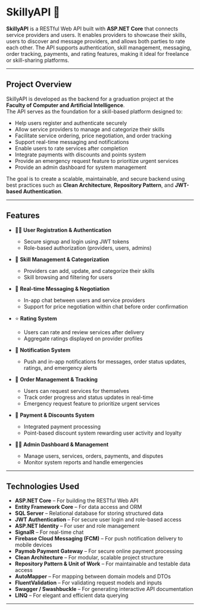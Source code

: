 # SkillyAPI 🎯

**SkillyAPI** is a RESTful Web API built with **ASP.NET Core** that connects service providers and users. It enables providers to showcase their skills, users to discover and message providers, and allows both parties to rate each other. The API supports authentication, skill management, messaging, order tracking, payments, and rating features, making it ideal for freelance or skill-sharing platforms.

---

## Project Overview

SkillyAPI is developed as the backend for a graduation project at the **Faculty of Computer and Artificial Intelligence**.  
The API serves as the foundation for a skill-based platform designed to:

- Help users register and authenticate securely  
- Allow service providers to manage and categorize their skills  
- Facilitate service ordering, price negotiation, and order tracking  
- Support real-time messaging and notifications  
- Enable users to rate services after completion  
- Integrate payments with discounts and points system  
- Provide an emergency request feature to prioritize urgent services  
- Provide an admin dashboard for system management

The goal is to create a scalable, maintainable, and secure backend using best practices such as **Clean Architecture**, **Repository Pattern**, and **JWT-based Authentication**.

---

## Features

- 🧑‍💼 **User Registration & Authentication**  
  - Secure signup and login using JWT tokens  
  - Role-based authorization (providers, users, admins)  

- 🧠 **Skill Management & Categorization**  
  - Providers can add, update, and categorize their skills  
  - Skill browsing and filtering for users  

- 💬 **Real-time Messaging & Negotiation**  
  - In-app chat between users and service providers  
  - Support for price negotiation within chat before order confirmation  

- ⭐ **Rating System**  
  - Users can rate and review services after delivery  
  - Aggregate ratings displayed on provider profiles  

- 🔔 **Notification System**  
  - Push and in-app notifications for messages, order status updates, ratings, and emergency alerts  

- 🎯 **Order Management & Tracking**  
  - Users can request services for themselves  
  - Track order progress and status updates in real-time  
  - Emergency request feature to prioritize urgent services  

- 💸 **Payment & Discounts System**  
  - Integrated payment processing  
  - Point-based discount system rewarding user activity and loyalty  

- 👨‍💻 **Admin Dashboard & Management**  
  - Manage users, services, orders, payments, and disputes  
  - Monitor system reports and handle emergencies  

---

## Technologies Used
- **ASP.NET Core** – For building the RESTful Web API  
- **Entity Framework Core** – For data access and ORM  
- **SQL Server** – Relational database for storing structured data  
- **JWT Authentication** – For secure user login and role-based access  
- **ASP.NET Identity** – For user and role management  
- **SignalR** – For real-time chat 
- **Firebase Cloud Messaging (FCM)** – For push notification delivery to mobile devices  
- **Paymob Payment Gateway** – For secure online payment processing  
- **Clean Architecture** – For modular, scalable project structure  
- **Repository Pattern & Unit of Work** – For maintainable and testable data access  
- **AutoMapper** – For mapping between domain models and DTOs  
- **FluentValidation** – For validating request models and inputs  
- **Swagger / Swashbuckle** – For generating interactive API documentation  
- **LINQ** – For elegant and efficient data querying  
---
